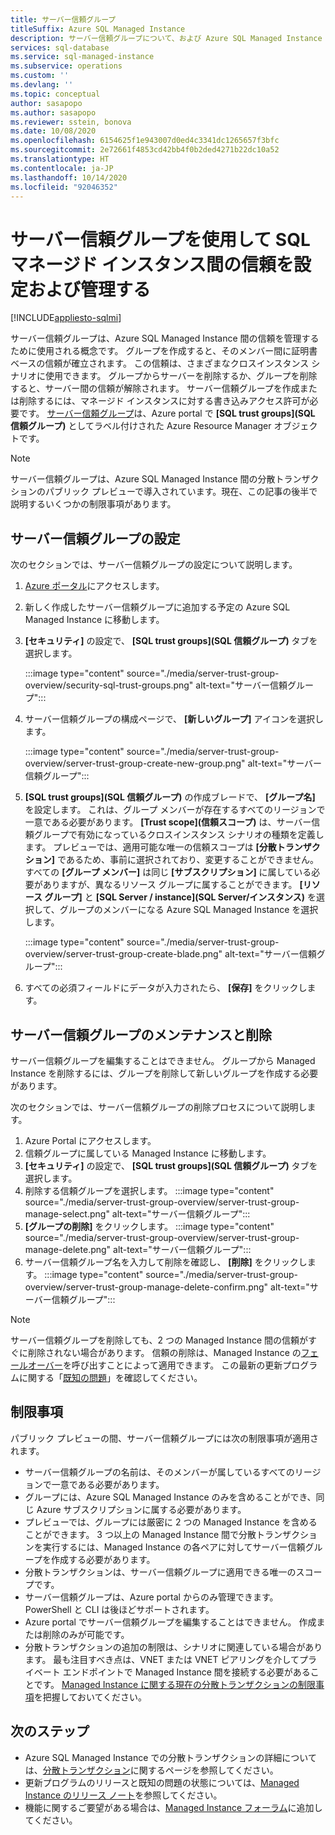 ```yaml
---
title: サーバー信頼グループ
titleSuffix: Azure SQL Managed Instance
description: サーバー信頼グループについて、および Azure SQL Managed Instance 間の信頼を管理する方法について説明します。
services: sql-database
ms.service: sql-managed-instance
ms.subservice: operations
ms.custom: ''
ms.devlang: ''
ms.topic: conceptual
author: sasapopo
ms.author: sasapopo
ms.reviewer: sstein, bonova
ms.date: 10/08/2020
ms.openlocfilehash: 6154625f1e943007d0ed4c3341dc1265657f3bfc
ms.sourcegitcommit: 2e72661f4853cd42bb4f0b2ded4271b22dc10a52
ms.translationtype: HT
ms.contentlocale: ja-JP
ms.lasthandoff: 10/14/2020
ms.locfileid: "92046352"
---
```

# <a name="use-server-trust-groups-to-set-up-and-manage-trust-between-sql-managed-instances"></a>サーバー信頼グループを使用して SQL マネージド インスタンス間の信頼を設定および管理する
[!INCLUDE[appliesto-sqlmi](../includes/appliesto-sqlmi.md)]

サーバー信頼グループは、Azure SQL Managed Instance 間の信頼を管理するために使用される概念です。 グループを作成すると、そのメンバー間に証明書ベースの信頼が確立されます。 この信頼は、さまざまなクロスインスタンス シナリオに使用できます。 グループからサーバーを削除するか、グループを削除すると、サーバー間の信頼が解除されます。 サーバー信頼グループを作成または削除するには、マネージド インスタンスに対する書き込みアクセス許可が必要です。
[サーバー信頼グループ](https://aka.ms/mi-server-trust-group-arm)は、Azure portal で **[SQL trust groups]\(SQL 信頼グループ\)** としてラベル付けされた Azure Resource Manager オブジェクトです。

> [!NOTE]
> サーバー信頼グループは、Azure SQL Managed Instance 間の分散トランザクションのパブリック プレビューで導入されています。現在、この記事の後半で説明するいくつかの制限事項があります。

## <a name="server-trust-group-setup"></a>サーバー信頼グループの設定

次のセクションでは、サーバー信頼グループの設定について説明します。

1. [Azure ポータル](https://portal.azure.com/)にアクセスします。

2. 新しく作成したサーバー信頼グループに追加する予定の Azure SQL Managed Instance に移動します。

3. **[セキュリティ]** の設定で、 **[SQL trust groups]\(SQL 信頼グループ\)** タブを選択します。

   :::image type="content" source="./media/server-trust-group-overview/security-sql-trust-groups.png" alt-text="サーバー信頼グループ":::

4. サーバー信頼グループの構成ページで、 **[新しいグループ]** アイコンを選択します。

   :::image type="content" source="./media/server-trust-group-overview/server-trust-group-create-new-group.png" alt-text="サーバー信頼グループ":::

5. **[SQL trust groups]\(SQL 信頼グループ\)** の作成ブレードで、 **[グループ名]** を設定します。 これは、グループ メンバーが存在するすべてのリージョンで一意である必要があります。 **[Trust scope]\(信頼スコープ\)** は、サーバー信頼グループで有効になっているクロスインスタンス シナリオの種類を定義します。 プレビューでは、適用可能な唯一の信頼スコープは **[分散トランザクション]** であるため、事前に選択されており、変更することができません。 すべての **[グループ メンバー]** は同じ **[サブスクリプション]** に属している必要がありますが、異なるリソース グループに属することができます。 **[リソース グループ]** と **[SQL Server / instance]\(SQL Server/インスタンス\)** を選択して、グループのメンバーになる Azure SQL Managed Instance を選択します。

   :::image type="content" source="./media/server-trust-group-overview/server-trust-group-create-blade.png" alt-text="サーバー信頼グループ":::

6. すべての必須フィールドにデータが入力されたら、 **[保存]** をクリックします。

## <a name="server-trust-group-maintenance-and-deletion"></a>サーバー信頼グループのメンテナンスと削除

サーバー信頼グループを編集することはできません。 グループから Managed Instance を削除するには、グループを削除して新しいグループを作成する必要があります。

次のセクションでは、サーバー信頼グループの削除プロセスについて説明します。 
1. Azure Portal にアクセスします。
2. 信頼グループに属している Managed Instance に移動します。
3. **[セキュリティ]** の設定で、 **[SQL trust groups]\(SQL 信頼グループ\)** タブを選択します。
4. 削除する信頼グループを選択します。
   :::image type="content" source="./media/server-trust-group-overview/server-trust-group-manage-select.png" alt-text="サーバー信頼グループ":::
5. **[グループの削除]** をクリックします。
   :::image type="content" source="./media/server-trust-group-overview/server-trust-group-manage-delete.png" alt-text="サーバー信頼グループ":::
6. サーバー信頼グループ名を入力して削除を確認し、 **[削除]** をクリックします。
   :::image type="content" source="./media/server-trust-group-overview/server-trust-group-manage-delete-confirm.png" alt-text="サーバー信頼グループ":::

> [!NOTE]
> サーバー信頼グループを削除しても、2 つの Managed Instance 間の信頼がすぐに削除されない場合があります。 信頼の削除は、Managed Instance の[フェールオーバー](https://docs.microsoft.com/powershell/module/az.sql/Invoke-AzSqlInstanceFailover)を呼び出すことによって適用できます。 この最新の更新プログラムに関する「[既知の問題](https://docs.microsoft.com/azure/azure-sql/database/doc-changes-updates-release-notes?tabs=managed-instance#known-issues)」を確認してください。

## <a name="limitations"></a>制限事項

パブリック プレビューの間、サーバー信頼グループには次の制限事項が適用されます。
 * サーバー信頼グループの名前は、そのメンバーが属しているすべてのリージョンで一意である必要があります。
 * グループには、Azure SQL Managed Instance のみを含めることができ、同じ Azure サブスクリプションに属する必要があります。
 * プレビューでは、グループには厳密に 2 つの Managed Instance を含めることができます。 3 つ以上の Managed Instance 間で分散トランザクションを実行するには、Managed Instance の各ペアに対してサーバー信頼グループを作成する必要があります。
 * 分散トランザクションは、サーバー信頼グループに適用できる唯一のスコープです。
 * サーバー信頼グループは、Azure portal からのみ管理できます。 PowerShell と CLI は後ほどサポートされます。
 * Azure portal でサーバー信頼グループを編集することはできません。 作成または削除のみが可能です。
 * 分散トランザクションの追加の制限は、シナリオに関連している場合があります。 最も注目すべき点は、VNET または VNET ピアリングを介してプライベート エンドポイントで Managed Instance 間を接続する必要があることです。 [Managed Instance に関する現在の分散トランザクションの制限事項](https://docs.microsoft.com/azure/azure-sql/database/elastic-transactions-overview#limitations)を把握しておいてください。

## <a name="next-steps"></a>次のステップ

* Azure SQL Managed Instance での分散トランザクションの詳細については、[分散トランザクション](../database/elastic-transactions-overview.md)に関するページを参照してください。
* 更新プログラムのリリースと既知の問題の状態については、[Managed Instance のリリース ノート](../database/doc-changes-updates-release-notes.md)を参照してください。
* 機能に関するご要望がある場合は、[Managed Instance フォーラム](https://feedback.azure.com/forums/915676-sql-managed-instance)に追加してください。
